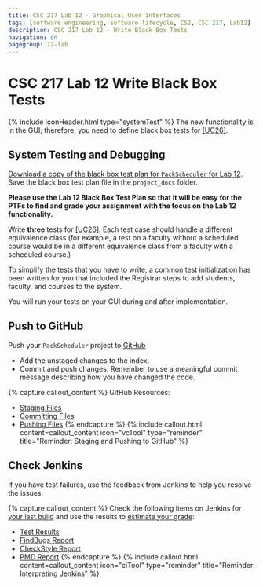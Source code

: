 ```yaml
---
title: CSC 217 Lab 12 - Graphical User Interfaces
tags: [software engineering, software lifecycle, CS2, CSC 217, Lab12]
description: CSC 217 Lab 12 - Write Black Box Tests
navigation: on
pagegroup: 12-lab
---
```

# CSC 217 Lab 12 Write Black Box Tests
{% include iconHeader.html type="systemTest" %}
The new functionality is in the GUI; therefore, you need to define black box tests for [[UC26]](12-lab-requirements#uc26).
  
 
## System Testing and Debugging
[Download a copy of the black box test plan for `PackScheduler` for Lab 12](https://docs.google.com/a/ncsu.edu/document/d/1xe3e0rMHlBt3WVqd0de1yrIEkbcPoubGfayXeaUxqsw/edit?usp=sharing).  Save the black box test plan file in the `project_docs` folder.

**Please use the Lab 12 Black Box Test Plan so that it will be easy for the PTFs to find and grade your assignment with the focus on the Lab 12 functionality.**

Write **three** tests for [[UC26]](12-lab-requirements#uc26).  Each test case should handle a different equivalence class (for example, a test on a faculty without a scheduled course would be in a different equivalence class from a faculty with a scheduled course.)

To simplify the tests that you have to write, a common test initialization has been written for you that included the Registrar steps to add students, faculty, and courses to the system.

You will run your tests on your GUI during and after implementation.

 
## Push to GitHub
Push your `PackScheduler` project to [GitHub](https://github.ncsu.edu)

  * Add the unstaged changes to the index.
  * Commit and push changes.  Remember to use a meaningful commit message describing how you have changed the code.  

{% capture callout_content %}
GitHub Resources:

  * [Staging Files](https://pages.github.ncsu.edu/engr-csc-software-development/practices-tools/git/git-staging)
  * [Committing Files](https://pages.github.ncsu.edu/engr-csc-software-development/practices-tools/git/git-commit)
  * [Pushing Files](https://pages.github.ncsu.edu/engr-csc-software-development/practices-tools/git/git-push)
{% endcapture %}
{% include callout.html content=callout_content icon="vcTool" type="reminder" title="Reminder: Staging and Pushing to GitHub" %}


## Check Jenkins
If you have test failures, use the feedback from Jenkins to help you resolve the issues. 

{% capture callout_content %}
Check the following items on Jenkins for [your last build](https://pages.github.ncsu.edu/engr-csc-software-development/practices-tools/jenkins/#build-summary-page) and use the results to [estimate your grade](https://pages.github.ncsu.edu/engr-csc-software-development/practices-tools/jenkins/#grade-estimation-example):

  * [Test Results](https://pages.github.ncsu.edu/engr-csc-software-development/practices-tools/jenkins/#test-results)
  * [FindBugs Report](https://pages.github.ncsu.edu/engr-csc-software-development/practices-tools/jenkins/#findbugs-report)
  * [CheckStyle Report](https://pages.github.ncsu.edu/engr-csc-software-development/practices-tools/jenkins/#checkstyle-report)
  * [PMD Report](https://pages.github.ncsu.edu/engr-csc-software-development/practices-tools/jenkins/#pmd-report)
{% endcapture %}
{% include callout.html content=callout_content icon="ciTool" type="reminder" title="Reminder: Interpreting Jenkins" %}